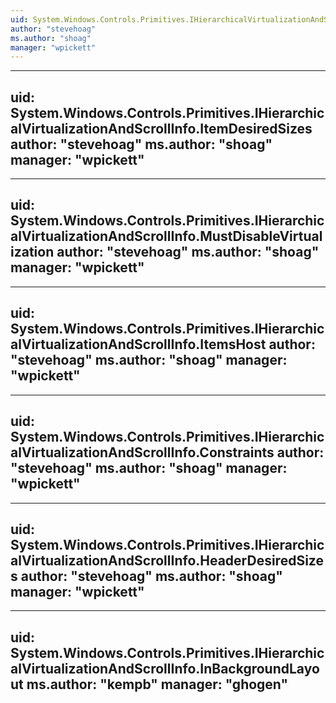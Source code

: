 ```yaml
---
uid: System.Windows.Controls.Primitives.IHierarchicalVirtualizationAndScrollInfo
author: "stevehoag"
ms.author: "shoag"
manager: "wpickett"
---
```


---
uid: System.Windows.Controls.Primitives.IHierarchicalVirtualizationAndScrollInfo.ItemDesiredSizes
author: "stevehoag"
ms.author: "shoag"
manager: "wpickett"
---

---
uid: System.Windows.Controls.Primitives.IHierarchicalVirtualizationAndScrollInfo.MustDisableVirtualization
author: "stevehoag"
ms.author: "shoag"
manager: "wpickett"
---

---
uid: System.Windows.Controls.Primitives.IHierarchicalVirtualizationAndScrollInfo.ItemsHost
author: "stevehoag"
ms.author: "shoag"
manager: "wpickett"
---

---
uid: System.Windows.Controls.Primitives.IHierarchicalVirtualizationAndScrollInfo.Constraints
author: "stevehoag"
ms.author: "shoag"
manager: "wpickett"
---

---
uid: System.Windows.Controls.Primitives.IHierarchicalVirtualizationAndScrollInfo.HeaderDesiredSizes
author: "stevehoag"
ms.author: "shoag"
manager: "wpickett"
---

---
uid: System.Windows.Controls.Primitives.IHierarchicalVirtualizationAndScrollInfo.InBackgroundLayout
ms.author: "kempb"
manager: "ghogen"
---
